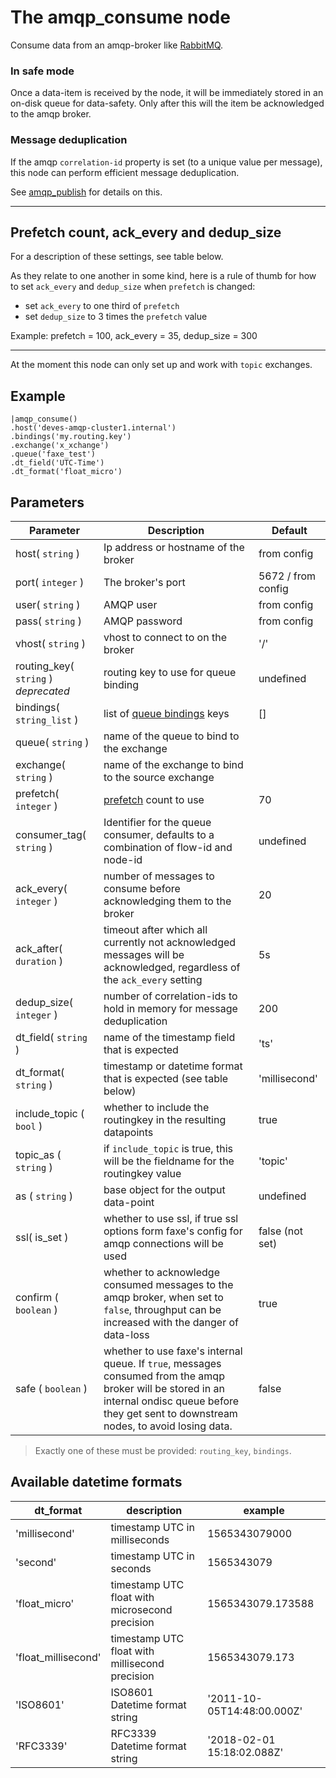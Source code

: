 The amqp_consume node
=====================

Consume data from an amqp-broker like [RabbitMQ](https://www.rabbitmq.com).

### In safe mode
Once a data-item is received by the node, it will be immediately stored in an on-disk queue for data-safety.
Only after this will the item be acknowledged to the amqp broker.

### Message deduplication
If the amqp `correlation-id` property is set (to a unique value per message), this node can perform efficient message deduplication.

See [amqp_publish](amqp_publish.md) for details on this.

-----------

## Prefetch count, ack_every and dedup_size
For a description of these settings, see table below.

As they relate to one another in some kind, here is a rule of thumb for how to set `ack_every` and `dedup_size`
when `prefetch` is changed:

* set `ack_every` to one third of `prefetch`
* set `dedup_size` to 3 times the `prefetch` value

Example: prefetch = 100, ack_every = 35, dedup_size = 300

-------------

At the moment this node can only set up and work with `topic` exchanges.


Example
-------
```dfs  
|amqp_consume()
.host('deves-amqp-cluster1.internal') 
.bindings('my.routing.key')
.exchange('x_xchange')
.queue('faxe_test')
.dt_field('UTC-Time')
.dt_format('float_micro')
```

Parameters
----------

Parameter     | Description | Default 
--------------|-------------|---------
host( `string` )| Ip address or hostname of the broker| from config
port( `integer` )| The broker's port | 5672 / from config 
user( `string` )| AMQP user | from config 
pass( `string` )| AMQP password | from config 
vhost( `string` )| vhost to connect to on the broker| '/'
routing_key( `string` ) _deprecated_ | routing key to use for queue binding|undefined
bindings( `string_list` )| list of [queue bindings](https://www.cloudamqp.com/blog/part4-rabbitmq-for-beginners-exchanges-routing-keys-bindings.html) keys| [] 
queue( `string` )|name of the queue to bind to the exchange|
exchange( `string` )|name of the exchange to bind to the source exchange |
prefetch( `integer` )| [prefetch](https://www.rabbitmq.com/consumer-prefetch.html) count to use | 70
consumer_tag( `string` ) | Identifier for the queue consumer, defaults to a combination of flow-id and node-id | undefined
ack_every( `integer` )| number of messages to consume before acknowledging them to the broker | 20
ack_after( `duration` )| timeout after which all currently not acknowledged messages will be acknowledged, regardless of the `ack_every` setting | 5s
dedup_size( `integer` )| number of correlation-ids to hold in memory for message deduplication | 200
dt_field( `string` )|name of the timestamp field that is expected|'ts'
dt_format( `string` )|timestamp or datetime format that is expected (see table below)| 'millisecond'
include_topic ( `bool` ) |whether to include the routingkey in the resulting datapoints | true
topic_as ( `string` ) | if `include_topic` is true, this will be the fieldname for the routingkey value | 'topic' 
as ( `string` ) | base object for the output data-point | undefined
ssl( is_set ) | whether to use ssl, if true ssl options form faxe's config for amqp connections will be used | false (not set)
confirm ( `boolean` ) | whether to acknowledge consumed messages to the amqp broker, when set to `false`, throughput can be increased with the danger of data-loss| true
safe ( `boolean` ) | whether to use faxe's internal queue. If `true`, messages consumed from the amqp broker will be stored in an internal ondisc queue before they get sent to downstream nodes, to avoid losing data.| false

> Exactly one of these must be provided: `routing_key`, `bindings`.

Available datetime formats
--------------------------

dt_format    | description                                  | example
-------------|----------------------------------------------|-------------
'millisecond'|timestamp UTC in milliseconds                 |1565343079000
'second'     |timestamp UTC in seconds                      |1565343079
'float_micro'|timestamp UTC float with microsecond precision|1565343079.173588
'float_millisecond'|timestamp UTC float with millisecond precision|1565343079.173
'ISO8601'    |ISO8601 Datetime format string                |'2011-10-05T14:48:00.000Z'
'RFC3339'    |RFC3339 Datetime format string                |'2018-02-01 15:18:02.088Z' 

